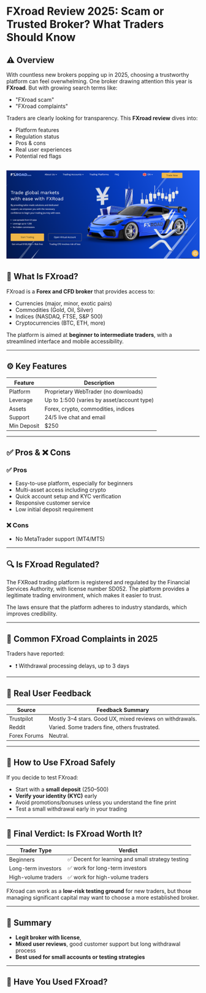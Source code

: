 # FXroad Review 2025: Scam or Trusted Broker? What Traders Should Know

## ⚠️ Overview

With countless new brokers popping up in 2025, choosing a trustworthy platform can feel overwhelming. One broker drawing attention this year is **FXroad**. But with growing search terms like:

- "FXroad scam"
- "FXroad complaints"

Traders are clearly looking for transparency. This **FXroad review** dives into:

- Platform features  
- Regulation status  
- Pros & cons  
- Real user experiences  
- Potential red flags

![FXroad Logo](https://github.com/honest-reviews-2025/FXroad-review-2025/blob/af3d4236b30b569c467df23f7bf9c06f85a1f44d/fxroad%20home%20screen.png)
---

## 🧩 What Is FXroad?

FXroad is a **Forex and CFD broker** that provides access to:

- Currencies (major, minor, exotic pairs)  
- Commodities (Gold, Oil, Silver)  
- Indices (NASDAQ, FTSE, S&P 500)  
- Cryptocurrencies (BTC, ETH, more)

The platform is aimed at **beginner to intermediate traders**, with a streamlined interface and mobile accessibility.

---

## ⚙️ Key Features

| Feature     | Description                                |
|-------------|--------------------------------------------|
| Platform    | Proprietary WebTrader (no downloads)       |
| Leverage    | Up to 1:500 (varies by asset/account type) |
| Assets      | Forex, crypto, commodities, indices        |
| Support     | 24/5 live chat and email                   |
| Min Deposit | $250                                       |

---

## ✅ Pros & ❌ Cons

### ✅ Pros

- Easy-to-use platform, especially for beginners  
- Multi-asset access including crypto  
- Quick account setup and KYC verification  
- Responsive customer service  
- Low initial deposit requirement

### ❌ Cons

- No MetaTrader support (MT4/MT5)  

---

## 🔍 Is FXroad Regulated?

The FXRoad trading platform is registered and regulated by the Financial Services Authority, with license number SD052. The platform provides a legitimate trading environment, which makes it easier to trust.

The laws ensure that the platform adheres to industry standards, which improves credibility.  

---

## 🧾 Common FXroad Complaints in 2025

Traders have reported:

- ❗ Withdrawal processing delays, up to 3 days  


---

## 💬 Real User Feedback

| Source       | Feedback Summary                                         |
|--------------|----------------------------------------------------------|
| Trustpilot   | Mostly 3–4 stars. Good UX, mixed reviews on withdrawals. |
| Reddit       | Varied. Some traders fine, others frustrated.            |
| Forex Forums | Neutral. |

---

## 🔐 How to Use FXroad Safely

If you decide to test FXroad:

- Start with a **small deposit** ($250–$500)  
- **Verify your identity (KYC)** early  
- Avoid promotions/bonuses unless you understand the fine print  
- Test a small withdrawal early in your trading

---

## 🧠 Final Verdict: Is FXroad Worth It?

| Trader Type         | Verdict                                          |
|---------------------|--------------------------------------------------|
| Beginners           | ✅ Decent for learning and small strategy testing |
| Long-term investors | ✅ work for long-term investors
| High-volume traders | ✅ work for high-volume traders |

FXroad can work as a **low-risk testing ground** for new traders, but those managing significant capital may want to choose a more established broker.

---

## 📝 Summary

- **Legit broker with license**,  
- **Mixed user reviews**, good customer support but long withdrawal process
- **Best used for small accounts or testing strategies**

---

## 💬 Have You Used FXroad?
